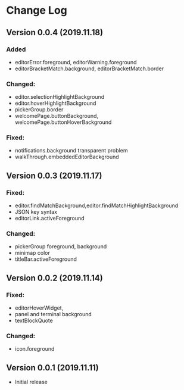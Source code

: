 # Change Log
## Version 0.0.4 (2019.11.18)
### Added
  - editorError.foreground, editorWarning.foreground
  - editorBracketMatch.background, editorBracketMatch.border

### Changed: 
  - editor.selectionHighlightBackground
  - editor.hoverHighlightBackground
  - pickerGroup.border
  - welcomePage.buttonBackground,
  welcomePage.buttonHoverBackground

### Fixed:
  - notifications.background transparent problem
  - walkThrough.embeddedEditorBackground

## Version 0.0.3 (2019.11.17)
### Fixed:
  - editor.findMatchBackground,editor.findMatchHighlightBackground
  - JSON key syntax
  - editorLink.activeForeground

### Changed:
  - pickerGroup foreground, background
  - minimap color
  - titleBar.activeForeground

## Version 0.0.2 (2019.11.14)

### Fixed:
  - editorHoverWidget, 
  - panel and terminal background
  - textBlockQuote

### Changed:
  - icon.foreground

## Version 0.0.1 (2019.11.11)
- Initial release